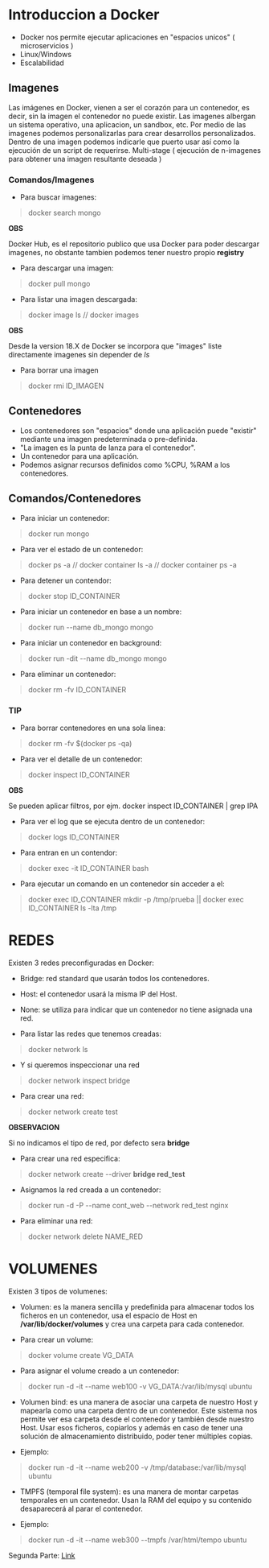 # Introduccion a Docker

* Docker nos permite ejecutar aplicaciones en "espacios unicos" ( microservicios )
* Linux/Windows
* Escalabilidad 

## Imagenes 

Las imágenes en Docker, vienen a ser el corazón para un contenedor, es decir, sin la imagen el contenedor no puede existir.
Las imagenes albergan un sistema operativo, una aplicacion, un sandbox, etc. 
Por medio de las imagenes podemos personalizarlas para crear desarrollos personalizados. 
Dentro de una imagen podemos indicarle que puerto usar así como la ejecución de un script de requerirse.
Multi-stage ( ejecución de n-imagenes para obtener una imagen resultante deseada ) 

### Comandos/Imagenes 

* Para buscar imagenes: 
> docker search mongo 

**OBS**

Docker Hub, es el repositorio publico que usa Docker para poder descargar imagenes, no obstante tambien podemos tener nuestro propio **registry**

* Para descargar una imagen:
> docker pull mongo 

* Para listar una imagen descargada: 
> docker image ls // docker images

**OBS**

Desde la version 18.X de Docker se incorpora que "images" liste directamente imagenes sin depender de *ls* 

* Para borrar una imagen
> docker rmi ID_IMAGEN

## Contenedores

* Los contenedores son "espacios" donde una aplicación puede "existir" mediante una imagen predeterminada o pre-definida.
* "La imagen es  la punta de lanza para el contenedor".
* Un contenedor para una aplicación.
* Podemos asignar recursos definidos como %CPU, %RAM a los contenedores. 

## Comandos/Contenedores

* Para iniciar un contenedor:
> docker run mongo 

* Para ver el estado de un contenedor: 
> docker ps -a  // docker container ls -a // docker container ps -a 

* Para detener un contendor:
> docker stop ID_CONTAINER

* Para iniciar un contenedor en base a un nombre:
> docker run --name db_mongo mongo

* Para iniciar un contenedor en background:
> docker run -dit --name db_mongo mongo

* Para eliminar un contenedor:
> docker rm -fv ID_CONTAINER

### TIP

* Para borrar contenedores en una sola linea:
>  docker rm -fv $(docker ps -qa) 

* Para ver el detalle de un contenedor:
> docker inspect ID_CONTAINER 

**OBS**

Se pueden aplicar filtros, por ejm. docker inspect ID_CONTAINER | grep IPA 

* Para ver el log que se ejecuta dentro de un contenedor: 
> docker logs ID_CONTAINER 

* Para entran en un contendor:
> docker exec -it ID_CONTAINER bash 

* Para ejecutar un comando en un contenedor sin acceder a el:
> docker exec ID_CONTAINER mkdir -p /tmp/prueba  ||  docker exec ID_CONTAINER ls -lta /tmp 


# REDES 

Existen 3 redes preconfiguradas en Docker:

* Bridge: red standard que usarán todos los contenedores.
* Host: el contenedor usará la misma IP del Host.
* None: se utiliza para indicar que un contenedor no tiene asignada una red.

* Para listar las redes que tenemos creadas:
> docker network ls 

* Y si queremos inspeccionar una red
> docker network inspect bridge

* Para crear una red:
> docker network create test

**OBSERVACION**

Si no indicamos el tipo de red, por defecto sera **bridge**

* Para crear una red especifica:
> docker network create --driver **bridge red_test**

* Asignamos la red creada a un contenedor:
> docker run -d -P --name cont_web --network red_test nginx

* Para eliminar una red:
> docker network delete NAME_RED

# VOLUMENES

Existen 3 tipos de volumenes:

* Volumen: es la manera sencilla y predefinida para almacenar todos los ficheros en un contenedor, usa el espacio de Host en **/var/lib/docker/volumes** y crea una carpeta para cada contenedor.

* Para crear un volume:
> docker volume create VG_DATA

* Para asignar el volume creado a un contenedor:
> docker run -d -it --name web100 -v VG_DATA:/var/lib/mysql ubuntu

* Volumen bind: es una manera de asociar una carpeta de nuestro Host y mapearla como una carpeta dentro de un contenedor.
Este sistema nos permite ver esa carpeta desde el contenedor y también desde nuestro Host. Usar esos ficheros, copiarlos y además en caso de tener una solución de almacenamiento distribuido, poder tener múltiples copias.

* Ejemplo:
> docker run -d -it --name web200 -v /tmp/database:/var/lib/mysql ubuntu

* TMPFS (temporal file system): es una manera de montar carpetas temporales en un contenedor. Usan la RAM del equipo y su contenido desaparecerá al parar el contenedor.

* Ejemplo:
> docker run -d -it --name web300 --tmpfs /var/html/tempo ubuntu

Segunda Parte: [Link](https://github.com/kdetony/docker-practico)


